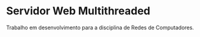# Servidor Web Multithreaded
Trabalho em desenvolvimento para a disciplina de Redes de Computadores.
